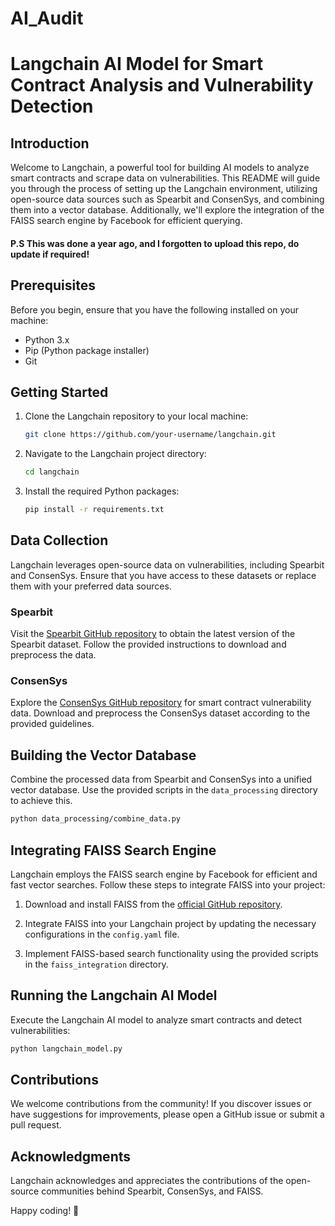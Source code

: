 # AI_Audit

# Langchain AI Model for Smart Contract Analysis and Vulnerability Detection

## Introduction

Welcome to Langchain, a powerful tool for building AI models to analyze smart contracts and scrape data on vulnerabilities. This README will guide you through the process of setting up the Langchain environment, utilizing open-source data sources such as Spearbit and ConsenSys, and combining them into a vector database. Additionally, we'll explore the integration of the FAISS search engine by Facebook for efficient querying.

#### P.S This was done a year ago, and I forgotten to upload this repo, do update if required!

## Prerequisites

Before you begin, ensure that you have the following installed on your machine:

- Python 3.x
- Pip (Python package installer)
- Git

## Getting Started

1. Clone the Langchain repository to your local machine:

   ```bash
   git clone https://github.com/your-username/langchain.git
   ```

2. Navigate to the Langchain project directory:

   ```bash
   cd langchain
   ```

3. Install the required Python packages:

   ```bash
   pip install -r requirements.txt
   ```

## Data Collection

Langchain leverages open-source data on vulnerabilities, including Spearbit and ConsenSys. Ensure that you have access to these datasets or replace them with your preferred data sources.

### Spearbit

Visit the [Spearbit GitHub repository](https://github.com/spearbit) to obtain the latest version of the Spearbit dataset. Follow the provided instructions to download and preprocess the data.

### ConsenSys

Explore the [ConsenSys GitHub repository](https://github.com/consensys) for smart contract vulnerability data. Download and preprocess the ConsenSys dataset according to the provided guidelines.

## Building the Vector Database

Combine the processed data from Spearbit and ConsenSys into a unified vector database. Use the provided scripts in the `data_processing` directory to achieve this.

```bash
python data_processing/combine_data.py
```

## Integrating FAISS Search Engine

Langchain employs the FAISS search engine by Facebook for efficient and fast vector searches. Follow these steps to integrate FAISS into your project:

1. Download and install FAISS from the [official GitHub repository](https://github.com/facebookresearch/faiss).

2. Integrate FAISS into your Langchain project by updating the necessary configurations in the `config.yaml` file.

3. Implement FAISS-based search functionality using the provided scripts in the `faiss_integration` directory.

## Running the Langchain AI Model

Execute the Langchain AI model to analyze smart contracts and detect vulnerabilities:

```bash
python langchain_model.py
```

## Contributions

We welcome contributions from the community! If you discover issues or have suggestions for improvements, please open a GitHub issue or submit a pull request.

## Acknowledgments

Langchain acknowledges and appreciates the contributions of the open-source communities behind Spearbit, ConsenSys, and FAISS.

Happy coding! 🚀
